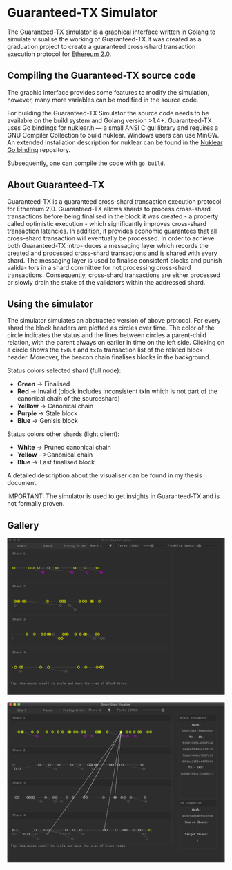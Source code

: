 # Guaranteed-TX Simulator
The Guaranteed-TX simulator is a graphical interface written in Golang to simulate visualise the working of Guaranteed-TX.It was created as a graduation project to create a guaranteed cross-shard transaction execution protocol for [Ethereum 2.0](https://github.com/ethereum/eth2.0-specs).

## Compiling the Guaranteed-TX source code
The graphic interface provides some features to modify the simulation, however, many more variables can be modified in the source code. 

For building the Guaranteed-TX Simulator the source code needs to be available on the build system and Golang version >1.4+. Guaranteed-TX  uses Go bindings for nuklear.h — a small ANSI C gui library and requires a GNU Compiler Collection to build nuklear. Windows users can use MinGW. An extended installation description for nuklear can be found in the [Nuklear Go binding](https://github.com/golang-ui/nuklear) repository.

Subsequently, one can compile the code with `go build`.

## About Guaranteed-TX
Guaranteed-TX is a guaranteed cross-shard transaction execution protocol for Ethereum 2.0. Guaranteed-TX allows shards to process cross-shard transactions before being finalised in the block it was created - a property called optimistic execution - which significantly improves cross-shard transaction latencies. In addition, it provides economic guarantees that all cross-shard transaction will eventually be processed. In order to achieve both Guaranteed-TX intro- duces a messaging layer which records the created and processed cross-shard transactions and is shared with every shard. The messaging layer is used to finalise consistent blocks and punish valida- tors in a shard committee for not processing cross-shard transactions. Consequently, cross-shard transactions are either processed or slowly drain the stake of the validators within the addressed shard.

## Using the simulator
The simulator simulates an abstracted version of above protocol. For every shard the block headers are plotted as circles over time. The color of the circle indicates the status and the lines between circles a parent-child relation, with the parent always on earlier in time on the left side. Clicking on a circle shows the `txOut` and  `txIn`  transaction list of the related block header. Moreover, the beacon chain finalises blocks in the background.

Status colors selected shard (full node):
* **Green** -> Finalised
* **Red** -> Invalid (block includes inconsistent txIn which is not part of the canonical chain of the sourceshard)
* **Yelllow** -> Canonical chain
* **Purple** -> Stale block
* **Blue** -> Genisis block

Status colors other shards (light client):
* **White** -> Pruned canonical chain
* **Yellow** - >Canonical chain
* **Blue** -> Last finalised block
 
  
A detailed description about the visualiser can be found in my thesis document.


IMPORTANT: The simulator is used to get insights in Guaranteed-TX and is not formally proven. 


## Gallery

![screenshot](https://raw.githubusercontent.com/sjoerdwels/Guaranteed-TX/master/assets/demo.gif)

![screenshot2](https://raw.githubusercontent.com/sjoerdwels/Guaranteed-TX/master/assets/demo2.png)
